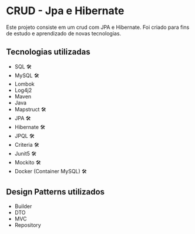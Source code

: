 # CRUD - Jpa e Hibernate

Este projeto consiste em um crud com JPA e Hibernate. Foi criado para fins de estudo e aprendizado de novas tecnologias.

## Tecnologias utilizadas
- SQL 🛠️
- MySQL 🛠️
- Lombok
- Log4j2
- Maven
- Java
- Mapstruct 🛠️
- JPA 🛠️
- Hibernate 🛠️
- JPQL 🛠️
- Criteria 🛠️
- Junit5 🛠️
- Mockito 🛠️
- Docker (Container MySQL) 🛠️

## Design Patterns utilizados
- Builder
- DTO
- MVC
- Repository


